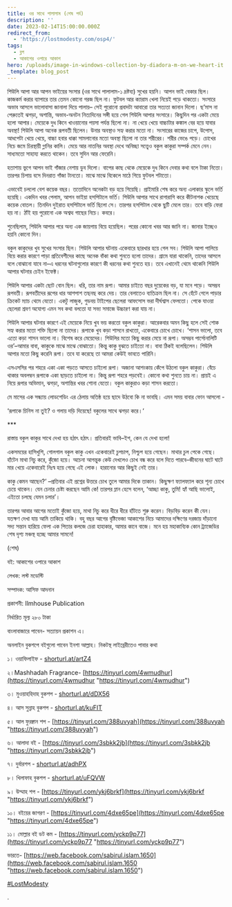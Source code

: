 ```yaml
---
title: ওর সাথে পালালাম (শেষ পর্ব)
description: ''
date: 2023-02-14T15:00:00.000Z
redirect_from:
  - 'https://lostmodesty.com/osp4/'
tags:
  - ব্লগ
  - আকাশের ওপারে আকাশ
hero: /uploads/image-in-windows-collection-by-diadora-m-on-we-heart-it.png
_template: blog_post
---
```


শিউলি আপা আর আপন ভাইয়ের সংসার (ওর সাথে পালালাম-১ দ্রষ্টব্য) সুখের হয়নি। আপন ভাই বেকার ছিল। কাজকর্ম করার ব্যাপারে তার তেমন কোনো গরজ ছিল না। ফুটবল আর ক্যারাম খেলা নিয়েই পড়ে থাকতো। সংসারে অভাব আসলে ভালোবাসা জানালা দিয়ে পালায়– সেই পুরোনো প্রবাদটা আবারো তার সত্যতা জানান দিলো। ছ’মাস না পেরুতেই ঝগড়া, অশান্তি, অভাব-অনটন নিত্যদিনের সঙ্গী হয়ে গেল শিউলি আপার সংসারে। কিছুদিন পর একটা মেয়ে হলো আপার। মেয়েকে দুধ কিনে খাওয়ানোর পয়সা পর্যন্ত ছিলো না। না খেয়ে খেয়ে বাচ্চাটার কঙ্কাল বের হয়ে যাবার অবস্থা! শিউলি আপা অনেক রূপবতী ছিলেন। উনার অবস্থাও সহ্য করার মতো না। সংসারের কাজের চাপে, উপোস, আধপেটা খেয়ে খেয়ে, বাচ্চা হবার ধাক্কা সামলানোর মতো অবস্থা ছিলো না তার শরীরের। শরীর ভেঙে পড়ে। চোখের নিচে জমে চিরস্থায়ী গ্লানির কালি। মেয়ে আর নাতনির অবস্থা দেখে অনিচ্ছা সত্ত্বেও বকুল কাকুরা সম্পর্ক মেনে নেন। সাধ্যমতো সাহায্য করতে থাকেন। তবে সুদিন আর ফেরেনি।

হতাশায় ভুগে আপন ভাই গাঁজার নেশায় ডুব দিলো। বাপের কাছ থেকে মেয়েকে দুধ কিনে দেবার কথা বলে টাকা নিতো। তারপর চিপায় বসে দিনরাত গাঁজা টানতো। মাঝে মাঝে বিকেলে মাঠে গিয়ে ফুটবল শটাতো।

এভাবেই চললো বেশ কয়েক বছর। ততোদিনে অনেকটা বড় হয়ে গিয়েছি। প্রাইমারি শেষ করে অন্য এলাকার স্কুলে ভর্তি হয়েছি। একদিন খবর পেলাম, আপন ভাইয়া হসপিটালে ভর্তি। শিউলি আপার সাথে রাগারাগি করে কীটনাশক খেয়েছে কয়েক বোতল। তিনদিন দুইরাত হসপিটালে ভর্তি ছিলো সে। তারপর হসপিটাল থেকে ছুটি মেলে তার। তবে বাড়ি ফেরা হয় না। ঠাঁই হয় পুরোনো এক অশ্বত্থ গাছের নিচে। কবরে।

শুনেছিলাম, শিউলি আপার পরে অন্য এক জায়গায় বিয়ে হয়েছিল। পরের কোনো খবর আর জানি না। জানার ইচ্ছেও হয়নি কোনো দিন।

বকুল কাকুদের খুব সুখের সংসার ছিল। শিউলি আপার ঘটনায় একেবারে ছারখার হয়ে গেল সব। শিউলি আপা পালিয়ে বিয়ে করার কারণে পাড়া প্রতিবেশীদের কাছে অনেক বাঁকা কথা শুনতে হলো তাদের। গ্রামে যারা থাকেনি, তাদের আসলে বলে বোঝানো যাবে না–এ ধরনের ঘটনাগুলোর কারণে কী ধরনের কথা শুনতে হয়। তবে এখানেই থেমে থাকেনি শিউলি আপার ঘটনার চেইন ইফেক্ট।

শিউলি আপার একটা ছোট বোন ছিল। ধরি, তার নাম রূপা। আমার চাইতে বছর দুয়েকের বড়, যা মনে পড়ে। অসম্ভব রূপবতী। রূপবতীদের রূপের ধার আশপাশ তছনছ করে দেয়। তার বেলাতেও ব্যতিক্রম ছিল না। সে হেঁটে গেলে পাড়ার ক্রিকেট ম্যাচ থেমে যেতো। একটু লাজুক, গুডবয় টাইপের ছেলেরা আফসোস ভরা দীর্ঘশ্বাস ফেলতো। পেকে যাওয়া ছেলেরা শ্রবণ অযোগ্য এমন সব কথা বলতো যা সভ্য সমাজে উচ্চারণ করা যায় না।

শিউলি আপার ঘটনার কারণে এই মেয়েকে নিয়ে খুব ভয় করতো বকুল কাকুরা। আরেকবার অমন কিছু হলে সেই শোক সহ্য করার মতো শক্তি ছিলো না তাদের। রূপাকে খুব কড়া শাসনে রাখতো, একেবারে চোখে চোখে। ‘শাসন ভালো, তবে এতো কড়া শাসন ভালো না। বিশেষ করে মেয়েদের। শিউলির মতো কিছু করার মেয়ে না রূপা। অসম্ভব পার্সোনালিটি ওর’–আমার বাবা, কাকুকে মাঝে মাঝে বোঝাতো। কিন্তু কাকু বুঝতে চাইতো না। বাবা ঠিকই বলেছিলেন। শিউলি আপার মতো কিছু করেনি রূপা। তবে যা করেছে তা আমরা কেউই ভাবতে পারিনি।

এসএসসির পর শহরে একা একা পড়তে আসতে চাইলো রূপা। অজানা আশংকায় কেঁপে উঠলো বকুল কাকুরা। বেঁচে থাকার অবলম্বন রূপাকে একা ছাড়তে চাইলো না। কিন্তু রূপা শহরে পড়বেই। কোনো কথা শুনতে চায় না। প্রায়ই এ নিয়ে রূপার অভিমান, ঝগড়া, অশান্তির খবর শোনা যেতো। বকুল কাকুরাও কড়া শাসন করতো।

মে মাসের এক সন্ধ্যায় লোডশেডিং এর ঠেলায় অতিষ্ঠ হয়ে ছাদে উঠবো কি না ভাবছি। এমন সময় বাবার ফোন আসলো -

‘রূপাকে চিনিস না তুই? ও গলায় দড়ি দিয়েছে! বকুলের সাথে ঝগড়া করে।‘

\***

রাস্তায় বকুল কাকুর সাথে দেখা হয় হঠাৎ হঠাৎ। প্রতিবারই ভাবি–ইশ, কেন যে দেখা হলো!

একসময়ের হাসিখুশি, গোলগাল বকুল কাকু এখন একেবারেই চুপচাপ, নিশ্চুপ হয়ে গেছেন। মাথার চুল পেকে গেছে। হাঁটেন মাথা নিচু করে, কুঁজো হয়ে। অচেনা আগন্তুক কেউ দেখলেও চোখ বন্ধ করে বলে দিতে পারবে–জীবনের ঘাটে ঘাটে মার খেয়ে একেবারেই নিঃস্ব হয়ে গেছে এই লোক। হারানোর আর কিছুই নেই তার।

কাকু কেমন আছেন?’ –প্রতিবার এই প্রশ্নের উত্তরে চোখ তুলে আমার দিকে তাকান। কিছুক্ষণ ফ্যালফ্যাল করে শূন্য চোখে চেয়ে থাকেন। যেন চেনার চেষ্টা করছেন আমি কে! তারপর ম্লান হেসে বলেন, ‘আচ্ছা কাকু, তুমি! হ্যাঁ আছি ভালোই, এইতো চলছে যেমন চলার’।

তারপর আবার আগের মতোই কুঁজো হয়ে, মাথা নিচু করে ধীরে ধীরে হাঁটতে শুরু করেন। বিড়বিড় করেন কী যেন। যতক্ষণ দেখা যায় আমি তাকিয়ে থাকি। বহু বছর আগের বৃষ্টিভেজা আকাশের নিচে আমাদের দক্ষিণের দরজায় দাঁড়ানো সদ্য সন্তান হারিয়ে ফেলা এক পিতার কলজে চেরা হাহাকার, আমার কানে বাজে। মনে হয় মহাকাব্যিক কোন ট্র্যাজেডির শেষ দৃশ্য মঞ্চস্থ হচ্ছে আমার সামনে!

(শেষ)

বই: আকাশের ওপারে আকাশ

লেখক: লস্ট মডেস্টি

সম্পাদক: আসিফ আদনান

প্রকাশনী: Ilmhouse Publication

নির্ধারিত মূল্য ২৮০ টাকা

বাংলাবাজারে পাবেন- সত্যায়ন প্রকাশন এ।

অনলাইন বুকশপে বইগুলো পাবেন ইনশা আল্লাহ। নিকটস্থ লাইব্রেরীতেও পাবার কথা

১। ওয়াফিলাইফ - [shorturl.at/artZ4](http://shorturl.at/artZ4?fbclid=IwAR1FOFAwcR2ZuFdImy1G5DNUkJCizwnL9Qq0rNJTbX-_3bpxKsysnxH3YiA)

২।Mashhadah Fragrance- [https://tinyurl.com/4wmudhur](https://tinyurl.com/4wmudhur "https://tinyurl.com/4wmudhur")

৩। মুওয়াহহিদাহ বুকশপ - [shorturl.at/dDX56](http://shorturl.at/dDX56?fbclid=IwAR3GANHvzgJdRmlFmI7yyVpOqDJw_p4LTnVOCe0UE5Iptx2cWscsFnjnz2s)

৪। আস সুন্নাহ বুকশপ - [shorturl.at/kuFIT](http://shorturl.at/kuFIT?fbclid=IwAR2314dWuVqvyxByT1Eu-XnnB1-9qLrj3ac1OO9f5kfVNZP-NoMGMvZHu2M)

৫। আল ফুরক্বান শপ - [https://tinyurl.com/388uvyah](https://tinyurl.com/388uvyah "https://tinyurl.com/388uvyah")

৬। আলাদা বই - [https://tinyurl.com/3sbkk2jb](https://tinyurl.com/3sbkk2jb "https://tinyurl.com/3sbkk2jb")

৭। দুর্বারশপ - [shorturl.at/adhPX](https://l.facebook.com/l.php?u=http%3A%2F%2Fshorturl.at%2FadhPX%3Ffbclid%3DIwAR3bmsugAz0yPA8013c0itcOYOBObuDwsMSAh0FBIzt8uUNeu6IJpFc8LgM&h=AT0eWEN6zWVDfK9OKvkowdBzD5TMXQVdPM8IOAm6-kYGPn283QDpNZg5yi5hACXmSCxhYKvjlKQx5_GsR5tVZAxA9wSRph7iM8XBwvcelBLJv-w4vbXo5rJlawj4J7HPz8jE&__tn__=R%5d-R&c%5b0%5d=AT08M3ciVLPBsxqmsJeGMuvmcOP-dl2hjt62lkrL9tX1tdYnJmImcH9eKCIPzU_C4ONP0pKK-9DscZ7iECZsTxGoTjsi_uo6szhBBGkCiSYEzfLxzmUNhyejX7UaCJmU2bGLx5ZYW1ezoG4wHpU4y3ES4NOHXaGNGiCH7v6ZbXdeubr6mXlnX747-vJDDFFMqAk_5BTSBhPefnbprJFEOGy7QRgKVCHOQEO7r8k)

৮। খিলাফাহ বুকশপ - [shorturl.at/uFQVW](https://l.facebook.com/l.php?u=http%3A%2F%2Fshorturl.at%2FuFQVW%3Ffbclid%3DIwAR0_N9IAEtt4COZRq-tyFScYBYkMFcC0E_mKaaQu1zVfUkweAywiNBsNxoU&h=AT01PG6awkQLEdZypk9X5anzsn5CzOcWAVvdZ7UmvOTk8dyHy3V4YiwPlBpr6tqnjVVDD1Wc23JwpXhE5xANpwlTnci7clZvIQrdiKpKhGVm3-IzIp5nNcsxlMIOftABDcF9&__tn__=R%5d-R&c%5b0%5d=AT08M3ciVLPBsxqmsJeGMuvmcOP-dl2hjt62lkrL9tX1tdYnJmImcH9eKCIPzU_C4ONP0pKK-9DscZ7iECZsTxGoTjsi_uo6szhBBGkCiSYEzfLxzmUNhyejX7UaCJmU2bGLx5ZYW1ezoG4wHpU4y3ES4NOHXaGNGiCH7v6ZbXdeubr6mXlnX747-vJDDFFMqAk_5BTSBhPefnbprJFEOGy7QRgKVCHOQEO7r8k)

৯। উম্মাহ শপ - [https://tinyurl.com/ykj6brkf](https://tinyurl.com/ykj6brkf "https://tinyurl.com/ykj6brkf")

১০। বইয়ের জাগরণ - [https://tinyurl.com/4dxe65pe](https://tinyurl.com/4dxe65pe "https://tinyurl.com/4dxe65pe")

১১। মোল্লার বই ডট কম - [https://tinyurl.com/yckp9p77](https://tinyurl.com/yckp9p77 "https://tinyurl.com/yckp9p77")

ভারতে- [https://web.facebook.com/sabirul.islam.1650](https://web.facebook.com/sabirul.islam.1650 "https://web.facebook.com/sabirul.islam.1650")

[#LostModesty](https://www.facebook.com/hashtag/lostmodesty?__cft__%5b0%5d=AZU4AArz-HXzELbD102V21FGwhOjUvSOug781iHnXVesBB3PVDM-EGSMzD0J_f3ePs-kNsht_nzchzDkRNaPwFtFZJaAxwhFszGR9wpWZjaSVMeuNmE_SyBtf9oUlWUiWQyQ-Nn_AGghAoARsLgA5_d0BARRdBbhhxc8Mfm70xEaxA&__tn__=*NK-R)

.
